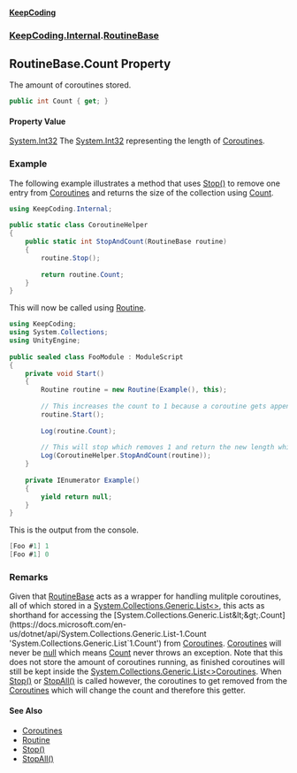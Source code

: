 #### [KeepCoding](index.md 'index')
### [KeepCoding.Internal](KeepCoding_Internal.md 'KeepCoding.Internal').[RoutineBase](KeepCoding_Internal_RoutineBase.md 'KeepCoding.Internal.RoutineBase')
## RoutineBase.Count Property
The amount of coroutines stored.  
```csharp
public int Count { get; }
```
#### Property Value
[System.Int32](https://docs.microsoft.com/en-us/dotnet/api/System.Int32 'System.Int32')
The [System.Int32](https://docs.microsoft.com/en-us/dotnet/api/System.Int32 'System.Int32') representing the length of [Coroutines](KeepCoding_Internal_RoutineBase_Coroutines.md 'KeepCoding.Internal.RoutineBase.Coroutines').  
### Example
The following example illustrates a method that uses [Stop()](KeepCoding_Internal_RoutineBase_Stop().md 'KeepCoding.Internal.RoutineBase.Stop()') to remove one entry from [Coroutines](KeepCoding_Internal_RoutineBase_Coroutines.md 'KeepCoding.Internal.RoutineBase.Coroutines') and returns the size of the collection using [Count](KeepCoding_Internal_RoutineBase_Count.md 'KeepCoding.Internal.RoutineBase.Count').  
```csharp
using KeepCoding.Internal;  
  
public static class CoroutineHelper  
{  
    public static int StopAndCount(RoutineBase routine)  
    {  
        routine.Stop();  
          
        return routine.Count;  
    }  
}  
```
  
This will now be called using [Routine](KeepCoding_Routine.md 'KeepCoding.Routine').  
```csharp
using KeepCoding;  
using System.Collections;  
using UnityEngine;  
  
public sealed class FooModule : ModuleScript  
{  
    private void Start()  
    {  
        Routine routine = new Routine(Example(), this);  
          
        // This increases the count to 1 because a coroutine gets appended.  
        routine.Start();  
          
        Log(routine.Count);  
          
        // This will stop which removes 1 and return the new length which is 0.  
        Log(CoroutineHelper.StopAndCount(routine));  
    }  
      
    private IEnumerator Example()  
    {  
        yield return null;  
    }  
}  
```
  
This is the output from the console.  
```csharp
[Foo #1] 1  
[Foo #1] 0  
```
### Remarks
Given that [RoutineBase](KeepCoding_Internal_RoutineBase.md 'KeepCoding.Internal.RoutineBase') acts as a wrapper for handling mulitple coroutines, all of which stored in a [System.Collections.Generic.List&lt;&gt;](https://docs.microsoft.com/en-us/dotnet/api/System.Collections.Generic.List-1 'System.Collections.Generic.List`1'), this acts as shorthand for accessing the [System.Collections.Generic.List&lt;&gt;.Count](https://docs.microsoft.com/en-us/dotnet/api/System.Collections.Generic.List-1.Count 'System.Collections.Generic.List`1.Count') from [Coroutines](KeepCoding_Internal_RoutineBase_Coroutines.md 'KeepCoding.Internal.RoutineBase.Coroutines'). [Coroutines](KeepCoding_Internal_RoutineBase_Coroutines.md 'KeepCoding.Internal.RoutineBase.Coroutines') will never be [null](https://docs.microsoft.com/en-us/dotnet/csharp/language-reference/keywords/null 'https://docs.microsoft.com/en-us/dotnet/csharp/language-reference/keywords/null') which means [Count](KeepCoding_Internal_RoutineBase_Count.md 'KeepCoding.Internal.RoutineBase.Count') never throws an exception. Note that this does not store the amount of coroutines running, as finished coroutines will still be kept inside the [System.Collections.Generic.List&lt;&gt;](https://docs.microsoft.com/en-us/dotnet/api/System.Collections.Generic.List-1 'System.Collections.Generic.List`1')[Coroutines](KeepCoding_Internal_RoutineBase_Coroutines.md 'KeepCoding.Internal.RoutineBase.Coroutines'). When [Stop()](KeepCoding_Internal_RoutineBase_Stop().md 'KeepCoding.Internal.RoutineBase.Stop()') or [StopAll()](KeepCoding_Internal_RoutineBase_StopAll().md 'KeepCoding.Internal.RoutineBase.StopAll()') is called however, the coroutines to get removed from the [Coroutines](KeepCoding_Internal_RoutineBase_Coroutines.md 'KeepCoding.Internal.RoutineBase.Coroutines') which will change the count and therefore this getter.  
#### See Also
- [Coroutines](KeepCoding_Internal_RoutineBase_Coroutines.md 'KeepCoding.Internal.RoutineBase.Coroutines')
- [Routine](KeepCoding_Routine.md 'KeepCoding.Routine')
- [Stop()](KeepCoding_Internal_RoutineBase_Stop().md 'KeepCoding.Internal.RoutineBase.Stop()')
- [StopAll()](KeepCoding_Internal_RoutineBase_StopAll().md 'KeepCoding.Internal.RoutineBase.StopAll()')
